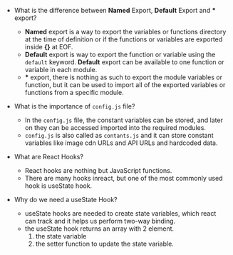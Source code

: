 - What is the difference between __Named__ Export, __Default__ Export and __*__ export?
  - __Named__ export is a way to export the variables or functions directory at the time of definition or if the functions or variables are exported inside __{}__ at EOF.
  - __Default__ export is way to export the function or variable using the `default` keyword. __Default__ export can be available to one function or variable in each module.
  - __*__ export, there is nothing as such to export the module variables or function, but it can be used to import all of the exported variables or functions from a specific module.

- What is the importance of `config.js` file?
  - In the `config.js` file, the constant variables can be stored, and later on they can be accessed imported into the required modules.
  - `config.js` is also called as `contants.js` and it can store constant variables like image cdn URLs and API URLs and hardcoded data.

- What are React Hooks?
  - React hooks are nothing but JavaScript functions.
  - There are many hooks inreact, but one of the most commonly used hook is useState hook.

- Why do we need a useState Hook?
  - useState hooks are needed to create state variables, which react can track and it helps us perform two-way binding.
  - the useState hook returns an array with 2 element.
    1. the state variable
    2. the setter function to update the state variable.
  